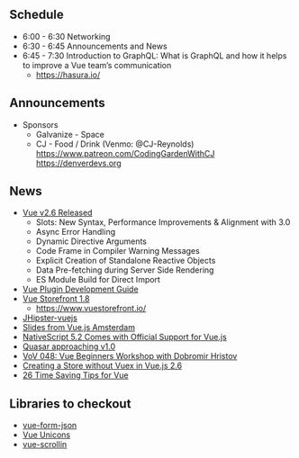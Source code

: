 ## Schedule

* 6:00 - 6:30 Networking
* 6:30 - 6:45 Announcements and News
* 6:45 - 7:30 Introduction to GraphQL: What is GraphQL and how it helps to improve a Vue team’s communication
  * https://hasura.io/

## Announcements
* Sponsors
  * Galvanize - Space
  * CJ - Food / Drink (Venmo: @CJ-Reynolds)
  https://www.patreon.com/CodingGardenWithCJ
  https://denverdevs.org

## News

* [Vue v2.6 Released](https://medium.com/the-vue-point/vue-2-6-released-66aa6c8e785e)
  * Slots: New Syntax, Performance Improvements & Alignment with 3.0
  * Async Error Handling
  * Dynamic Directive Arguments
  * Code Frame in Compiler Warning Messages
  * Explicit Creation of Standalone Reactive Objects
  * Data Pre-fetching during Server Side Rendering
  * ES Module Build for Direct Import
* [Vue Plugin Development Guide](https://cli.vuejs.org/dev-guide/plugin-dev.html)
* [Vue Storefront 1.8](https://medium.com/the-vue-storefront-journal/vue-storefront-1-8-power-of-vs-community-6809711824e3)
  * https://www.vuestorefront.io/
* [JHipster-vuejs](https://www.npmjs.com/package/generator-jhipster-vuejs)
* [Slides from Vue.js Amsterdam](https://twitter.com/tomquinonero/status/1096207213721542658)
* [NativeScript 5.2 Comes with Official Support for Vue.js](https://www.nativescript.org/blog/nativescript-5.2-comes-with-official-support-for-vue)
* [Quasar approaching v1.0](https://medium.com/quasar-framework/quasar-1-0-reaching-for-the-stars-284e7716625a)
* [VoV 048: Vue Beginners Workshop with Dobromir Hristov](https://devchat.tv/views-on-vue/vov-048-vue-beginners-workshop-with-dobromir-hristov/)
* [Creating a Store without Vuex in Vue.js 2.6](https://vuedose.tips/tips/6/)
* [26 Time Saving Tips for Vue](http://michaelnthiessen.com/26-time-saving-tips/)

## Libraries to checkout

* [vue-form-json](https://github.com/14nrv/vue-form-json)
* [Vue Unicons](https://antonreshetov.github.io/vue-unicons/)
* [vue-scrollin](https://github.com/shwilliam/vue-scrollin)